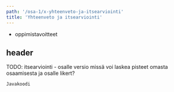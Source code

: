 ```yaml
---
path: '/osa-1/x-yhteenveto-ja-itsearviointi'
title: 'Yhteenveto ja itsearviointi'
---
```


<text-box variant='learningObjectives' name='Oppimistavoitteet'>

- oppimistavoitteet

</text-box>

## header

TODO: itsearviointi - osalle versio missä voi laskea pisteet omasta osaamisesta ja osalle likert?

```java
Javakoodi
```
